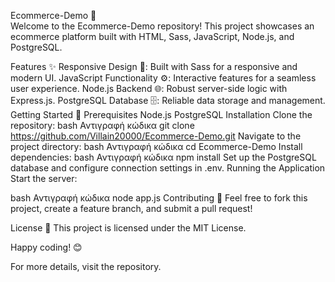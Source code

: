 Ecommerce-Demo 🛒<br>
Welcome to the Ecommerce-Demo repository! This project showcases an ecommerce platform built with HTML, Sass, JavaScript, Node.js, and PostgreSQL.<br>

Features ✨
Responsive Design 📱: Built with Sass for a responsive and modern UI.
JavaScript Functionality ⚙️: Interactive features for a seamless user experience.
Node.js Backend 🌐: Robust server-side logic with Express.js.
PostgreSQL Database 🗄️: Reliable data storage and management.
Getting Started 🚀
Prerequisites
Node.js
PostgreSQL
Installation
Clone the repository:
bash
Αντιγραφή κώδικα
git clone https://github.com/Villain20000/Ecommerce-Demo.git
Navigate to the project directory:
bash
Αντιγραφή κώδικα
cd Ecommerce-Demo
Install dependencies:
bash
Αντιγραφή κώδικα
npm install
Set up the PostgreSQL database and configure connection settings in .env.
Running the Application
Start the server:

bash
Αντιγραφή κώδικα
node app.js
Contributing 🤝
Feel free to fork this project, create a feature branch, and submit a pull request!

License 📄
This project is licensed under the MIT License.

Happy coding! 😊

For more details, visit the repository.
